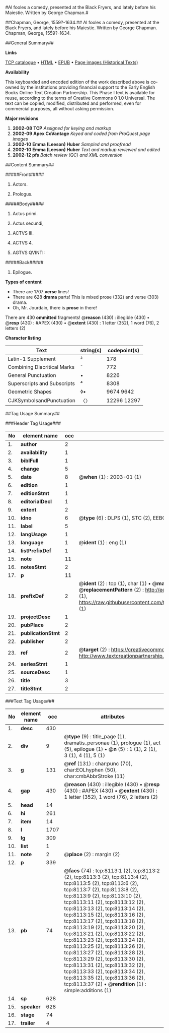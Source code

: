 #Al fooles a comedy, presented at the Black Fryers, and lately before his Maiestie. Written by George Chapman.#

##Chapman, George, 1559?-1634.##
Al fooles a comedy, presented at the Black Fryers, and lately before his Maiestie. Written by George Chapman.
Chapman, George, 1559?-1634.

##General Summary##

**Links**

[TCP catalogue](http://www.ota.ox.ac.uk/tcp/)  • 
[HTML](http://tei.it.ox.ac.uk/tcp/Texts-HTML/free/A18/A18400.html)  • 
[EPUB](http://tei.it.ox.ac.uk/tcp/Texts-EPUB/free/A18/A18400.epub) • 
[Page images (Historical Texts)](https://data.historicaltexts.jisc.ac.uk/view?pubId=eebo-99843383e&pageId=eebo-99843383e-8113-1)

**Availability**

This keyboarded and encoded edition of the
	       work described above is co-owned by the institutions
	       providing financial support to the Early English Books
	       Online Text Creation Partnership. This Phase I text is
	       available for reuse, according to the terms of Creative
	       Commons 0 1.0 Universal. The text can be copied,
	       modified, distributed and performed, even for
	       commercial purposes, all without asking permission.

**Major revisions**

1. __2002-08__ __TCP__ *Assigned for keying and markup*
1. __2002-09__ __Apex CoVantage__ *Keyed and coded from ProQuest page images*
1. __2002-10__ __Emma (Leeson) Huber__ *Sampled and proofread*
1. __2002-10__ __Emma (Leeson) Huber__ *Text and markup reviewed and edited*
1. __2002-12__ __pfs__ *Batch review (QC) and XML conversion*

##Content Summary##

#####Front#####

1. Actors.

1. Prologus.

#####Body#####

1. Actus primi.

1. Actus secundi,

1. ACTVS III.

1. ACTVS 4.

1. AGTVS QVINTI:

#####Back#####

1. Epilogue.

**Types of content**

  * There are 1707 **verse** lines!
  * There are 628 **drama** parts! This is mixed prose (332) and verse (303) drama.
  * Oh, Mr. Jourdain, there is **prose** in there!

There are 430 **ommitted** fragments! 
 @__reason__ (430) : illegible (430)  •  @__resp__ (430) : #APEX (430)  •  @__extent__ (430) : 1 letter (352), 1 word (76), 2 letters (2)

**Character listing**


|Text|string(s)|codepoint(s)|
|---|---|---|
|Latin-1 Supplement|²|178|
|Combining             Diacritical Marks|̄|772|
|General Punctuation|•|8226|
|Superscripts             and Subscripts|⁴|8308|
|Geometric Shapes|◊▪|9674 9642|
|CJKSymbolsandPunctuation|〈〉|12296 12297|

##Tag Usage Summary##

###Header Tag Usage###

|No|element name|occ|attributes|
|---|---|---|---|
|1.|__author__|2||
|2.|__availability__|1||
|3.|__biblFull__|1||
|4.|__change__|5||
|5.|__date__|8| @__when__ (1) : 2003-01 (1)|
|6.|__edition__|1||
|7.|__editionStmt__|1||
|8.|__editorialDecl__|1||
|9.|__extent__|2||
|10.|__idno__|6| @__type__ (6) : DLPS (1), STC (2), EEBO-CITATION (1), PROQUEST (1), VID (1)|
|11.|__label__|5||
|12.|__langUsage__|1||
|13.|__language__|1| @__ident__ (1) : eng (1)|
|14.|__listPrefixDef__|1||
|15.|__note__|11||
|16.|__notesStmt__|2||
|17.|__p__|11||
|18.|__prefixDef__|2| @__ident__ (2) : tcp (1), char (1)  •  @__matchPattern__ (2) : ([0-9\-]+):([0-9IVX]+) (1), (.+) (1)  •  @__replacementPattern__ (2) : http://eebo.chadwyck.com/downloadtiff?vid=$1&page=$2 (1), https://raw.githubusercontent.com/textcreationpartnership/Texts/master/tcpchars.xml#$1 (1)|
|19.|__projectDesc__|1||
|20.|__pubPlace__|2||
|21.|__publicationStmt__|2||
|22.|__publisher__|2||
|23.|__ref__|2| @__target__ (2) : https://creativecommons.org/publicdomain/zero/1.0/ (1), http://www.textcreationpartnership.org/docs/. (1)|
|24.|__seriesStmt__|1||
|25.|__sourceDesc__|1||
|26.|__title__|3||
|27.|__titleStmt__|2||


###Text Tag Usage###

|No|element name|occ|attributes|
|---|---|---|---|
|1.|__desc__|430||
|2.|__div__|9| @__type__ (9) : title_page (1), dramatis_personae (1), prologue (1), act (5), epilogue (1)  •  @__n__ (5) : 1 (1), 2 (1), 3 (1), 4 (1), 5 (1)|
|3.|__g__|131| @__ref__ (131) : char:punc (70), char:EOLhyphen (50), char:cmbAbbrStroke (11)|
|4.|__gap__|430| @__reason__ (430) : illegible (430)  •  @__resp__ (430) : #APEX (430)  •  @__extent__ (430) : 1 letter (352), 1 word (76), 2 letters (2)|
|5.|__head__|14||
|6.|__hi__|261||
|7.|__item__|14||
|8.|__l__|1707||
|9.|__lg__|309||
|10.|__list__|1||
|11.|__note__|2| @__place__ (2) : margin (2)|
|12.|__p__|339||
|13.|__pb__|74| @__facs__ (74) : tcp:8113:1 (2), tcp:8113:2 (2), tcp:8113:3 (2), tcp:8113:4 (2), tcp:8113:5 (2), tcp:8113:6 (2), tcp:8113:7 (2), tcp:8113:8 (2), tcp:8113:9 (2), tcp:8113:10 (2), tcp:8113:11 (2), tcp:8113:12 (2), tcp:8113:13 (2), tcp:8113:14 (2), tcp:8113:15 (2), tcp:8113:16 (2), tcp:8113:17 (2), tcp:8113:18 (2), tcp:8113:19 (2), tcp:8113:20 (2), tcp:8113:21 (2), tcp:8113:22 (2), tcp:8113:23 (2), tcp:8113:24 (2), tcp:8113:25 (2), tcp:8113:26 (2), tcp:8113:27 (2), tcp:8113:28 (2), tcp:8113:29 (2), tcp:8113:30 (2), tcp:8113:31 (2), tcp:8113:32 (2), tcp:8113:33 (2), tcp:8113:34 (2), tcp:8113:35 (2), tcp:8113:36 (2), tcp:8113:37 (2)  •  @__rendition__ (1) : simple:additions (1)|
|14.|__sp__|628||
|15.|__speaker__|628||
|16.|__stage__|74||
|17.|__trailer__|4||
